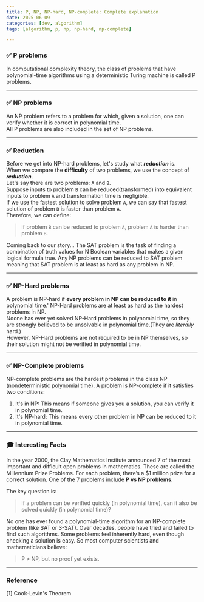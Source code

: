 ```yaml
---
title: P, NP, NP-hard, NP-complete: Complete explanation
date: 2025-06-09
categories: [dev, algorithm]
tags: [algorithm, p, np, np-hard, np-complete]

---
```


### ✅ P problems

In computational complexity theory, the class of problems that have polynomial-time algorithms using a deterministic Turing machine is called P problems.

---

### ✅ NP problems

An NP problem refers to a problem for which, given a solution, one can verify whether it is correct in polynomial time.  
All P problems are also included in the set of NP problems.

---

### ✅ Reduction

Before we get into NP-hard problems, let's study what **_reduction_** is.  
When we compare the **difficulty** of two problems, we use the concept of **_reduction_**.  
Let's say there are two problems: `A` and `B`.  
Suppose inputs to problem `B` can be reduced(transformed) into equivalent inputs to problem `A` and transformation time is negligible.  
If we use the fastest solution to solve problem `A`, we can say that fastest solution of problem `B` is faster than problem `A`.  
Therefore, we can define:  
> If problem `B` can be reduced to problem `A`, problem `A` is harder than problem `B`.

Coming back to our story...
The SAT problem is the task of finding a combination of truth values for N Boolean variables that makes a given logical formula true.
Any NP problems can be reduced to SAT problem meaning that SAT problem is at least as hard as any problem in NP.

---

### ✅ NP-Hard problems

A problem is NP-hard if **every problem in NP can be reduced to it** in polynomial time.' 
NP-Hard problems are at least as hard as the hardest problems in NP.  
Noone has ever yet solved NP-Hard problems in polynomial time, so they are strongly believed to be unsolvable in polynomial time.(They are _literally_ hard.)  
However, NP-Hard problems are not required to be in NP themselves, so their solution might not be verified in polynomial time.

---

### ✅ NP-Complete problems
NP-complete problems are the hardest problems in the class NP (nondeterministic polynomial time).
A problem is NP-complete if it satisfies two conditions:
1. It's in NP:
This means if someone gives you a solution, you can verify it in polynomial time.
2. It's NP-hard:
This means every other problem in NP can be reduced to it in polynomial time.

---

### 🎓 Interesting Facts

In the year 2000, the Clay Mathematics Institute announced 7 of the most important and difficult open problems in mathematics. These are called the Millennium Prize Problems. For each problem, there’s a $1 million prize for a correct solution.
One of the 7 problems include **P vs NP problems**.

The key question is:
> If a problem can be verified quickly (in polynomial time), can it also be solved quickly (in polynomial time)?

No one has ever found a polynomial-time algorithm for an NP-complete problem (like SAT or 3-SAT).
Over decades, people have tried and failed to find such algorithms.
Some problems feel inherently hard, even though checking a solution is easy.
So most computer scientists and mathematicians believe:
> P ≠ NP, but no proof yet exists.

---

### Reference
[1] Cook-Levin's Theorem

